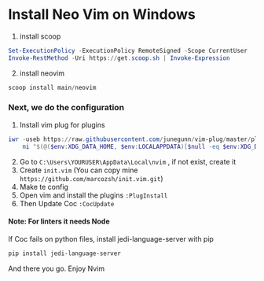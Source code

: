 
# Install Neo Vim on Windows

1. install scoop 
``` PowerShell
Set-ExecutionPolicy -ExecutionPolicy RemoteSigned -Scope CurrentUser
Invoke-RestMethod -Uri https://get.scoop.sh | Invoke-Expression
```

2. install neovim
``` PowerShell
scoop install main/neovim
```

### Next, we do the configuration

1. Install vim plug for plugins
``` PowerShell
iwr -useb https://raw.githubusercontent.com/junegunn/vim-plug/master/plug.vim |`
    ni "$(@($env:XDG_DATA_HOME, $env:LOCALAPPDATA)[$null -eq $env:XDG_DATA_HOME])/nvim-data/site/autoload/plug.vim" -Force

```

2. Go to `C:\Users\YOURUSER\AppData\Local\nvim` , if not exist, create it
3. Create `init.vim` (You can copy mine `https://github.com/marcozsh/init.vim.git`)
4. Make te config
5. Open vim and install the plugins `:PlugInstall`
6. Then Update Coc `:CocUpdate`

#### Note: For linters it needs Node

If Coc fails on python files, install jedi-language-server with pip
```PowerShell
pip install jedi-language-server
```

And there you go. Enjoy Nvim
